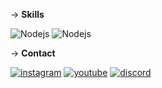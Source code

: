 -> **Skills** 

  <img src = "https://img.shields.io/badge/node.js-6DA55F?style=for-the-badge&logo=node.js&logoColor=white" alt = "Nodejs"/>
  <img src = "https://img.shields.io/badge/node.js-6DA55F?style=for-the-badge&logo=node.js&logoColor=white" alt = "Nodejs" />
  
-> **Contact**

<a href="https://instagram.com/realnaith"><img src="https://img.shields.io/static/v1?style=for-the-badge&message=Instagram&color=E4405F&logo=Instagram&logoColor=FFFFFF&label=" alt="instagram"></a>
<a href="https://www.youtube.com/channel/UCMPD5W38BoD6xahW7_vWDlg"><img src="https://img.shields.io/static/v1?style=for-the-badge&message=YouTube&color=FF0000&logo=YouTube&logoColor=FFFFFF&label=" alt="youtube"></a>
<a href="https://discord.gg/rs4VfrUghT"><img src="https://img.shields.io/static/v1?style=for-the-badge&message=Discord&color=5865F2&logo=Discord&logoColor=FFFFFF&label=" alt="discord"></a>

</div>
